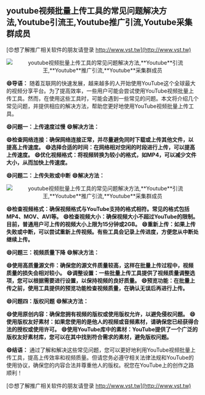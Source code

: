 ## **youtube视频批量上传工具的常见问题解决方法,**Youtube**引流王,**Youtube**推广引流,**Youtube**采集群成员**

[😍想了解推广相关软件的朋友请登录 http://www.vst.tw](http://www.vst.tw)

 <center><img src="https://vst.tw/MP4/tuiguang/png/4.png" alt="youtube视频批量上传工具的常见问题解决方法,**Youtube**引流王,**Youtube**推广引流,**Youtube**采集群成员"></center>

**😄导语：**
随着互联网的快速发展，越来越多的人开始使用YouTube这个全球最大的视频分享平台。为了提高效率，一些用户可能会尝试使用YouTube视频批量上传工具。然而，在使用这些工具时，可能会遇到一些常见的问题。本文将介绍几个常见问题，并提供相应的解决方法，帮助您更好地使用YouTube视频批量上传工具。

**😄问题一：上传速度过慢**
**😄解决方法：**

**😄检查网络连接：确保网络连接正常，并尽量避免同时下载或上传其他文件，以提高上传速度。**
**😄选择合适的时间：在网络相对空闲的时段进行上传，可以提高上传速度。**
**😄优化视频格式：将视频转换为较小的格式，如MP4，可以减少文件大小，从而加快上传速度。**

**😄问题二：上传失败或中断**
**😄解决方法：**

 <center><img src="https://vst.tw/MP4/tuiguang/png/7.png" alt="youtube视频批量上传工具的常见问题解决方法,**Youtube**引流王,**Youtube**推广引流,**Youtube**采集群成员"></center>

**😄检查视频格式：确保视频格式与YouTube支持的格式相符。常见的格式包括MP4、MOV、AVI等。**
**😄检查视频大小：确保视频大小不超过YouTube的限制。目前，普通用户可上传的视频大小上限为15分钟或2GB。**
**😄重新上传：如果上传失败或中断，可以尝试重新上传视频。有些工具会记录上传进度，方便您从中断处继续上传。**

**😄问题三：视频质量下降**
**😄解决方法：**

**😄使用高质量源文件：确保您的源文件质量较高，这样在批量上传过程中，视频质量的损失会相对较小。**
**😄调整设置：一些批量上传工具提供了视频质量调整选项，您可以根据需要进行设置，以保持视频的良好质量。**
**😄预览功能：在批量上传之前，使用工具提供的预览功能检查视频质量，在确认无误后再进行上传。**

**😄问题四：版权问题**
**😄解决方法：**

**😄使用原创内容：确保您拥有视频的版权或使用版权允许，以避免侵权问题。**
**😄使用版权友好素材：如果您使用的是他人的视频或音频素材，请确保您已经获得合法的授权或使用许可。**
**😄使用YouTube库中的素材：YouTube提供了一个广泛的版权友好素材库，您可以在其中找到符合需求的素材，避免版权问题。**

**😄结语：**
通过了解和解决这些常见问题，您可以更好地利用YouTube视频批量上传工具，提高上传效率和视频质量。但请您务必遵守相关法律法规和YouTube的使用协议，确保您的内容合法并尊重他人的版权。祝您在YouTube上的创作之路顺利！

[😍想了解推广相关软件的朋友请登录 http://www.vst.tw](http://www.vst.tw)



